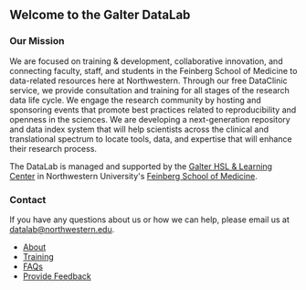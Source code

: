 ## Welcome to the Galter DataLab

### Our Mission
We are focused on training & development, collaborative innovation, and connecting faculty, staff, and students in the Feinberg School of Medicine to data-related resources here at Northwestern. Through our free DataClinic service, we provide consultation and training for all stages of the research data life cycle. We engage the research community by hosting and sponsoring events that promote best practices related to reproducibility and openness in the sciences. We are developing a next-generation repository and data index system that will help scientists across the clinical and translational spectrum to locate tools, data, and expertise that will enhance their research process.

The DataLab is managed and supported by the [Galter HSL & Learning Center](https://galter.northwestern.edu/) in Northwestern University's [Feinberg School of Medicine](https://www.feinberg.northwestern.edu/).

### Contact
If you have any questions about us or how we can help, please email us at datalab@northwestern.edu.

* [About](pages/about.md)
* [Training](pages/training.md)
* [FAQs](pages/faqs.md)
* [Provide Feedback](pages/provide_feedback.md)
